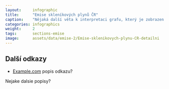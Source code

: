 ```yaml
---
layout:     infographic
title:      "Emise skleníkových plynů ČR"
caption:    "Nějaká další věta k interpretaci grafu, který je zobrazen výše."
categories: infographics
weight:     2
tags:       sections-emise
image:      assets/data/emise-2/Emise-sklenikovych-plynu-CR-detailni
---
```


## Další odkazy

* [Example.com](https://example.com) popis odkazu?

Nejake dalsie popisy?
